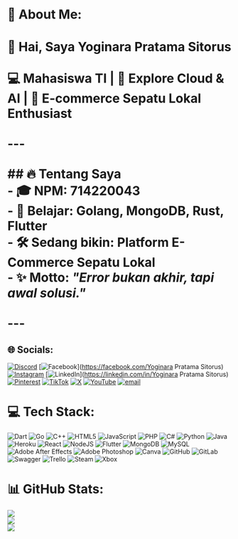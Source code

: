 # 💫 About Me:
# 👋 Hai, Saya Yoginara Pratama Sitorus  <br><br>💻 Mahasiswa TI | 🚀 Explore Cloud & AI | 👟 E-commerce Sepatu Lokal Enthusiast  <br><br>---<br><br>## 🔥 Tentang Saya<br>- 🎓 NPM: **714220043**<br>- 🌱 Belajar: **Golang, MongoDB, Rust, Flutter**<br>- 🛠️ Sedang bikin: **Platform E-Commerce Sepatu Lokal**<br>- ✨ Motto: *"Error bukan akhir, tapi awal solusi."*<br><br>---


## 🌐 Socials:
[![Discord](https://img.shields.io/badge/Discord-%237289DA.svg?logo=discord&logoColor=white)](https://discord.gg/Yoginara) [![Facebook](https://img.shields.io/badge/Facebook-%231877F2.svg?logo=Facebook&logoColor=white)](https://facebook.com/Yoginara Pratama Sitorus) [![Instagram](https://img.shields.io/badge/Instagram-%23E4405F.svg?logo=Instagram&logoColor=white)](https://instagram.com/yzy_str) [![LinkedIn](https://img.shields.io/badge/LinkedIn-%230077B5.svg?logo=linkedin&logoColor=white)](https://linkedin.com/in/Yoginara Pratama Sitorus) [![Pinterest](https://img.shields.io/badge/Pinterest-%23E60023.svg?logo=Pinterest&logoColor=white)](https://pinterest.com/Yoginara) [![TikTok](https://img.shields.io/badge/TikTok-%23000000.svg?logo=TikTok&logoColor=white)](https://tiktok.com/@SITORUS) [![X](https://img.shields.io/badge/X-black.svg?logo=X&logoColor=white)](https://x.com/Yoginara2004) [![YouTube](https://img.shields.io/badge/YouTube-%23FF0000.svg?logo=YouTube&logoColor=white)](https://youtube.com/@OfficialYozy) [![email](https://img.shields.io/badge/Email-D14836?logo=gmail&logoColor=white)](mailto:yogisitorus004@gmail.com) 

# 💻 Tech Stack:
![Dart](https://img.shields.io/badge/dart-%230175C2.svg?style=for-the-badge&logo=dart&logoColor=white) ![Go](https://img.shields.io/badge/go-%2300ADD8.svg?style=for-the-badge&logo=go&logoColor=white) ![C++](https://img.shields.io/badge/c++-%2300599C.svg?style=for-the-badge&logo=c%2B%2B&logoColor=white) ![HTML5](https://img.shields.io/badge/html5-%23E34F26.svg?style=for-the-badge&logo=html5&logoColor=white) ![JavaScript](https://img.shields.io/badge/javascript-%23323330.svg?style=for-the-badge&logo=javascript&logoColor=%23F7DF1E) ![PHP](https://img.shields.io/badge/php-%23777BB4.svg?style=for-the-badge&logo=php&logoColor=white) ![C#](https://img.shields.io/badge/c%23-%23239120.svg?style=for-the-badge&logo=csharp&logoColor=white) ![Python](https://img.shields.io/badge/python-3670A0?style=for-the-badge&logo=python&logoColor=ffdd54) ![Java](https://img.shields.io/badge/java-%23ED8B00.svg?style=for-the-badge&logo=openjdk&logoColor=white) ![Heroku](https://img.shields.io/badge/heroku-%23430098.svg?style=for-the-badge&logo=heroku&logoColor=white) ![React](https://img.shields.io/badge/react-%2320232a.svg?style=for-the-badge&logo=react&logoColor=%2361DAFB) ![NodeJS](https://img.shields.io/badge/node.js-6DA55F?style=for-the-badge&logo=node.js&logoColor=white) ![Flutter](https://img.shields.io/badge/Flutter-%2302569B.svg?style=for-the-badge&logo=Flutter&logoColor=white) ![MongoDB](https://img.shields.io/badge/MongoDB-%234ea94b.svg?style=for-the-badge&logo=mongodb&logoColor=white) ![MySQL](https://img.shields.io/badge/mysql-4479A1.svg?style=for-the-badge&logo=mysql&logoColor=white) ![Adobe After Effects](https://img.shields.io/badge/Adobe%20After%20Effects-9999FF.svg?style=for-the-badge&logo=Adobe%20After%20Effects&logoColor=white) ![Adobe Photoshop](https://img.shields.io/badge/adobe%20photoshop-%2331A8FF.svg?style=for-the-badge&logo=adobe%20photoshop&logoColor=white) ![Canva](https://img.shields.io/badge/Canva-%2300C4CC.svg?style=for-the-badge&logo=Canva&logoColor=white) ![GitHub](https://img.shields.io/badge/github-%23121011.svg?style=for-the-badge&logo=github&logoColor=white) ![GitLab](https://img.shields.io/badge/gitlab-%23181717.svg?style=for-the-badge&logo=gitlab&logoColor=white) ![Swagger](https://img.shields.io/badge/-Swagger-%23Clojure?style=for-the-badge&logo=swagger&logoColor=white) ![Trello](https://img.shields.io/badge/Trello-%23026AA7.svg?style=for-the-badge&logo=Trello&logoColor=white) ![Steam](https://img.shields.io/badge/steam-%23000000.svg?style=for-the-badge&logo=steam&logoColor=white) ![Xbox](https://img.shields.io/badge/xbox-%23107C10.svg?style=for-the-badge&logo=xbox&logoColor=white)
# 📊 GitHub Stats:
![](https://github-readme-stats.vercel.app/api?username=Yoginara&theme=radical&hide_border=false&include_all_commits=true&count_private=false)<br/>
![](https://nirzak-streak-stats.vercel.app/?user=Yoginara&theme=radical&hide_border=false)<br/>
![](https://github-readme-stats.vercel.app/api/top-langs/?username=Yoginara&theme=radical&hide_border=false&include_all_commits=true&count_private=false&layout=compact)

<!-- Proudly created with GPRM ( https://gprm.itsvg.in ) -->
